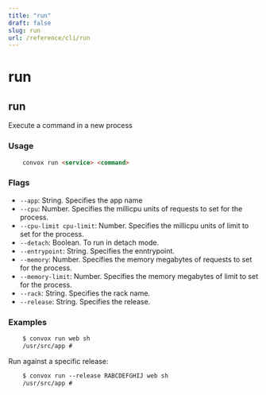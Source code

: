 ```yaml
---
title: "run"
draft: false
slug: run
url: /reference/cli/run
---
```

# run

## run

Execute a command in a new process

### Usage
```html
    convox run <service> <command>
```

### Flags

 - `--app`: String. Specifies the app name
 - `--cpu`: Number. Specifies the millicpu units of requests to set for the process.
 - `--cpu-limit cpu-limit`: Number. Specifies the millicpu units of limit to set for the process.
 - `--detach`: Boolean. To run in detach mode.
 - `--entrypoint`: String. Specifies the enntrypoint.
 - `--memory`: Number. Specifies the memory megabytes of requests to set for the process.
 - `--memory-limit`: Number. Specifies the memory megabytes of limit to set for the process.
 - `--rack`: String. Specifies the rack name.
 - `--release`: String. Specifies the release.

### Examples
```html
    $ convox run web sh
    /usr/src/app #
```
Run against a specific release:
```html
    $ convox run --release RABCDEFGHIJ web sh
    /usr/src/app #
```
